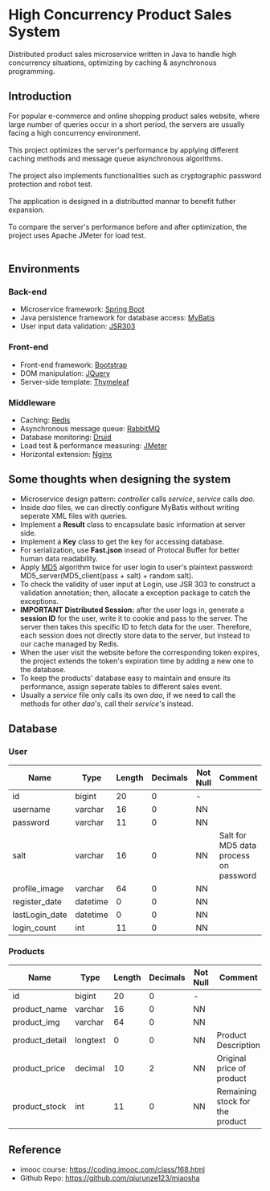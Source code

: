 # High Concurrency Product Sales System
Distributed product sales microservice written in Java to handle high concurrency situations, optimizing by caching & asynchronous programming.

## Introduction
For popular e-commerce and online shopping product sales website, where large number of queries occur in a short period, the servers are usually facing a high concurrency environment. <br/><br/>
This project optimizes the server's performance by applying different caching methods and message queue asynchronous algorithms. <br/><br/>
The project also implements functionalities such as cryptographic password protection and robot test. <br/><br/>
The application is designed in a distributted mannar to benefit futher expansion.<br/><br/>
To compare the server's performance before and after optimization, the project uses Apache JMeter for load test. <br/><br/>


## Environments
### Back-end
* Microservice framework: [Spring Boot](https://spring.io)
* Java persistence framework for database access: [MyBatis](https://blog.mybatis.org)
* User input data validation: [JSR303](https://beanvalidation.org/1.0/spec/)

### Front-end
* Front-end framework: [Bootstrap](https://getbootstrap.com)
* DOM manipulation: [JQuery](https://jquery.com)
* Server-side template: [Thymeleaf](https://www.thymeleaf.org)

### Middleware
* Caching: [Redis](https://redis.io)
* Asynchronous message queue: [RabbitMQ](https://www.rabbitmq.com)
* Database monitoring: [Druid](https://druid.apache.org)
* Load test & performance measuring: [JMeter](https://jmeter.apache.org)
* Horizontal extension: [Nginx](https://www.nginx.com)


## Some thoughts when designing the system
* Microservice design pattern: *controller* calls *service*, *service* calls *dao*. 
* Inside *dao* files, we can directly configure MyBatis without writing seperate XML files with queries.
* Implement a **Result** class to encapsulate basic information at server side.
* Implement a **Key** class to get the key for accessing database.
* For serialization, use **Fast.json** insead of Protocal Buffer for better human data readability.
* Apply [MD5](https://en.wikipedia.org/wiki/MD5) algorithm twice for user login to user's plaintext password: MD5_server(MD5_client(pass + salt) + random salt).
* To check the validity of user input at Login, use JSR 303 to construct a validation annotation; then, allocate a exception package to catch the exceptions.
* **IMPORTANT** **Distributed Session:** after the user logs in, generate a **session ID** for the user, write it to cookie and pass to the server. The server then takes this specific ID to fetch data for the user. Therefore, each session does not directly store data to the server, but instead to our cache managed by Redis.
* When the user visit the website before the corresponding token expires, the project extends the token's expiration time by adding a new one to the database.
* To keep the products' database easy to maintain and ensure its performance, assign seperate tables to different sales event.
* Usually a *service* file only calls its own *dao*, if we need to call the methods for other *dao*'s, call their *service*'s instead.

## Database
### User
| Name | Type | Length | Decimals | Not Null | Comment |
| --- | --- | --- | --- | --- | --- |
| id | bigint | 20 | 0 | - |
| username | varchar | 16 | 0 | NN |
| password | varchar | 11 | 0 | NN |
| salt | varchar | 16 | 0 | NN | Salt for MD5 data process on password
| profile_image | varchar | 64 | 0 | NN |
| register_date | datetime | 0 | 0 | NN | 
| lastLogin_date | datetime | 0 | 0 | NN | 
| login_count | int | 11 | 0 | NN | 


### Products
| Name | Type | Length | Decimals | Not Null | Comment |
| --- | --- | --- | --- | --- | --- |
| id | bigint | 20 | 0 | - |
| product_name | varchar | 16 | 0 | NN |
| product_img | varchar | 64 | 0 | NN |
| product_detail | longtext | 0 | 0 | NN | Product Description
| product_price | decimal | 10 | 2 | NN | Original price of product
| product_stock | int | 11 | 0 | NN | Remaining stock for the product

## Reference
* imooc course: https://coding.imooc.com/class/168.html
* Github Repo: https://github.com/qiurunze123/miaosha

